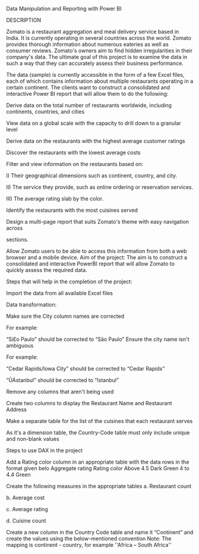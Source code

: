 Data Manipulation and Reporting with Power BI

DESCRIPTION

Zomato is a restaurant aggregation and meal delivery service based in India. It is currently operating in several countries across the world. Zomato provides thorough information about numerous eateries as well as consumer reviews. Zomato's owners aim to find hidden irregularities in their company's data. The ultimate goal of this project is to examine the data in such a way that they can accurately assess their business performance.

The data (sample) is currently accessible in the form of a few Excel files, each of which contains information about multiple restaurants operating in a certain continent. The clients want to construct a consolidated and interactive Power BI report that will allow them to do the following:

Derive data on the total number of restaurants worldwide, including continents, countries, and cities

View data on a global scale with the capacity to drill down to a granular level

Derive data on the restaurants with the highest average customer ratings

Discover the restaurants with the lowest average costs

Filter and view information on the restaurants based on:

I) Their geographical dimensions such as continent, country, and city.

II) The service they provide, such as online ordering or reservation services.

III) The average rating slab by the color.

Identify the restaurants with the most cuisines served

Design a multi-page report that suits Zomato's theme with easy navigation across

sections.

Allow Zomato users to be able to access this information from both a web browser and a mobile device. Aim of the project:
The aim is to construct a consolidated and interactive PowerBI report that will allow Zomato to quickly assess the required data.

Steps that will help in the completion of the project:

Import the data from all available Excel files

Data transformation:

Make sure the City column names are corrected

For example:

“Sí£o Paulo” should be corrected to “São Paulo” Ensure the city name isn't ambiguous

For example:

“Cedar Rapids/Iowa City” should be corrected to “Cedar Rapids”

“ÛÁstanbul” should be corrected to “Istanbul”

Remove any columns that aren't being used

Create two columns to display the Restaurant Name and Restaurant Address

Make a separate table for the list of the cuisines that each restaurant serves

As it's a dimension table, the Country-Code table must only include unique and non-blank values

Steps to use DAX in the project

Add a Rating color column in an appropriate table with the data rows in the format given belo
Aggregate rating
Rating color Above 4.5
Dark Green 4 to 4.4
Green

Create the following measures in the appropriate tables
a. Restaurant count

b. Average cost

c. Average rating

d. Cuisine count

Create a new column in the Country Code table and name it “Continent” and create the values using the below-mentioned convention
Note: The mapping is continent - country, for example ''Africa – South Africa''

